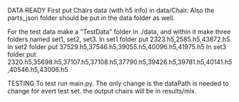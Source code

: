 
DATA READY
First put Chairs data (with h5 info) in data/Chair. Also the parts_json folder should be put in the data folder as well.

For the test data make a "TestData" folder in ./data, and within it make three folders named set1, set2, set3. 
In set1 folder put 2323.h5,2585.h5,43872.h5. 
In set2 folder put 37529.h5,37546.h5,39055.h5,40096.h5,41975.h5
In set3 folder put 2320.h5,35698.h5,37107.h5,37108.h5,37790.h5,39426.h5,39781.h5,40141.h5,40546.h5,43006.h5

TESTING
To test run main.py. The only change is the dataPath is needed to change for evert test set. 
the output chairs will be in results/mix. 

